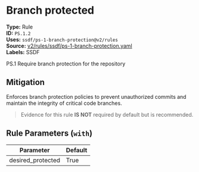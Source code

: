# Branch protected  
**Type:** Rule  
**ID:** `PS.1.2`  
**Uses:** `ssdf/ps-1-branch-protection@v2/rules`  
**Source:** [v2/rules/ssdf/ps-1-branch-protection.yaml](https://github.com/scribe-public/sample-policies/v2/rules/ssdf/ps-1-branch-protection.yaml)  
**Labels:** SSDF  

PS.1 Require branch protection for the repository


## Mitigation  
Enforces branch protection policies to prevent unauthorized commits and maintain the integrity of critical code branches.


> Evidence for this rule **IS NOT** required by default but is recommended.


## Rule Parameters (`with`)  
| Parameter | Default |
|-----------|---------|
| desired_protected | True |
